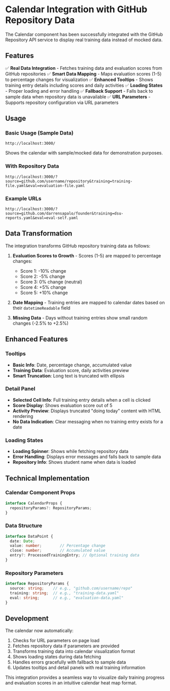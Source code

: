 # Calendar Integration with GitHub Repository Data

The Calendar component has been successfully integrated with the GitHub Repository API service to display real training data instead of mocked data.

## Features

✅ **Real Data Integration** - Fetches training data and evaluation scores from GitHub repositories
✅ **Smart Data Mapping** - Maps evaluation scores (1-5) to percentage changes for visualization
✅ **Enhanced Tooltips** - Shows training entry details including scores and daily activities
✅ **Loading States** - Proper loading and error handling
✅ **Fallback Support** - Falls back to sample data when repository data is unavailable
✅ **URL Parameters** - Supports repository configuration via URL parameters

## Usage

### Basic Usage (Sample Data)
```
http://localhost:3000/
```
Shows the calendar with sample/mocked data for demonstration purposes.

### With Repository Data
```
http://localhost:3000/?source=github.com/username/repository&training=training-file.yaml&eval=evaluation-file.yaml
```

### Example URLs
```
http://localhost:3000/?source=github.com/darrensapalo/founder&training=dsu-reports.yaml&eval=eval-self.yaml
```

## Data Transformation

The integration transforms GitHub repository training data as follows:

1. **Evaluation Scores to Growth** - Scores (1-5) are mapped to percentage changes:
   - Score 1: -10% change
   - Score 2: -5% change  
   - Score 3: 0% change (neutral)
   - Score 4: +5% change
   - Score 5: +10% change

2. **Date Mapping** - Training entries are mapped to calendar dates based on their `datetimeReadable` field

3. **Missing Data** - Days without training entries show small random changes (-2.5% to +2.5%)

## Enhanced Features

### Tooltips
- **Basic Info**: Date, percentage change, accumulated value
- **Training Data**: Evaluation score, daily activities preview
- **Smart Truncation**: Long text is truncated with ellipsis

### Detail Panel
- **Selected Cell Info**: Full training entry details when a cell is clicked
- **Score Display**: Shows evaluation score out of 5
- **Activity Preview**: Displays truncated "doing today" content with HTML rendering
- **No Data Indication**: Clear messaging when no training entry exists for a date

### Loading States
- **Loading Spinner**: Shows while fetching repository data
- **Error Handling**: Displays error messages and falls back to sample data
- **Repository Info**: Shows student name when data is loaded

## Technical Implementation

### Calendar Component Props
```typescript
interface CalendarProps {
  repositoryParams?: RepositoryParams;
}
```

### Data Structure
```typescript
interface DataPoint {
  date: Date;
  value: number;        // Percentage change
  close: number;        // Accumulated value
  entry?: ProcessedTrainingEntry; // Optional training data
}
```

### Repository Parameters
```typescript
interface RepositoryParams {
  source: string;    // e.g., "github.com/username/repo"
  training: string;  // e.g., "training-data.yaml"  
  eval: string;      // e.g., "evaluation-data.yaml"
}
```

## Development

The calendar now automatically:
1. Checks for URL parameters on page load
2. Fetches repository data if parameters are provided
3. Transforms training data into calendar visualization format
4. Shows loading states during data fetching
5. Handles errors gracefully with fallback to sample data
6. Updates tooltips and detail panels with real training information

This integration provides a seamless way to visualize daily training progress and evaluation scores in an intuitive calendar heat map format.
